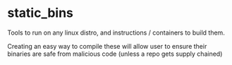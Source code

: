 # static_bins

Tools to run on any linux distro, and instructions / containers to build them.

Creating an easy way to compile these will allow user to ensure their binaries
are safe from malicious code (unless a repo gets supply chained)

